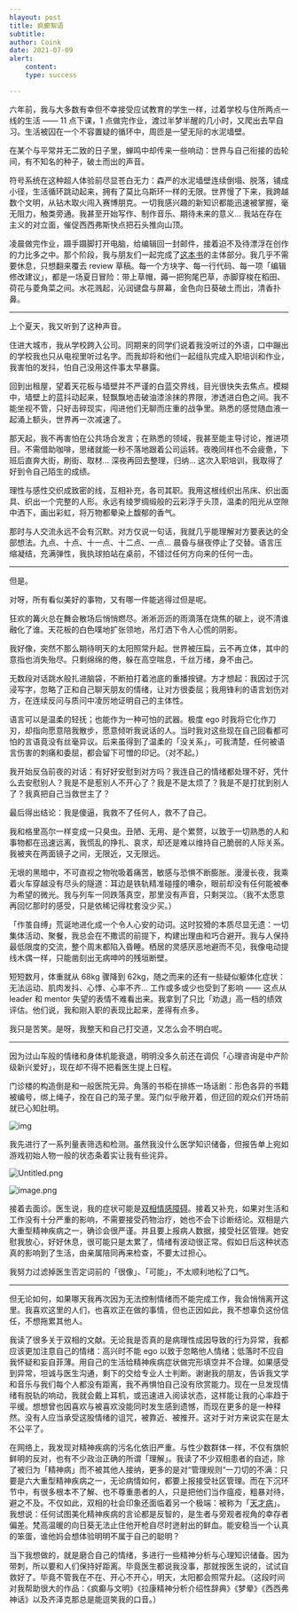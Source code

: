 ```yaml
---
hlayout: post
title: 疯癫絮语
subtitle: 
author: Coink
date: 2021-07-09
alert: 
    content: 
    type: success

---
```






六年前，我与大多数有幸但不幸接受应试教育的学生一样，过着学校与住所两点一线的生活 —— 11 点下课，1 点做完作业，渡过半梦半醒的几小时，又爬出去早自习。生活被囚在一个不容置疑的循环中，周匝是一望无际的水泥墙壁。

在某个与平常并无二致的日子里，蝉鸣中却传来一些响动：世界与自己衔接的齿轮间，有不知名的种子，破土而出的声音。

符号系统在这种超人体验前尽显苍白无力：森严的水泥墙壁连续倒塌、脱落，铺成小径，生活循环跳动起来，拥有了莫比乌斯环一样的无限。世界慢了下来，我跨越数个文明，从钻木取火闯入赛博朋克。一切我感兴趣的新知识都能迅速被掌握，毫无阻力，触类旁通。我甚至开始写作、制作音乐、期待未来的意义... 我站在存在主义的对立面，催促西西弗斯快点把石头推向山顶。

凌晨做完作业，蹑手蹑脚打开电脑，给编辑回一封邮件，接着迫不及待漂浮在创作的力比多之中。那个阶段，我与朋友们一起完成了[这本书](http://www.tup.tsinghua.edu.cn/bookscenter/book_06579101.html)的主体部分。我几乎不需要休息，只想翻来覆去 review 草稿。每一个方块字、每一行代码、每一项「编辑修改建议」，都是一场夏日冒险：带上草帽，薅一把狗尾巴草，赤脚穿梭在稻田、荷花与菱角菜之间。水花溅起，沁润键盘与屏幕，金色向日葵破土而出，清香扑鼻。

---

上个夏天，我又听到了这种声音。

住进大城市，我从学校跨入公司。同期来的同学们说着我没听过的外语，口中蹦出的学校我也只从电视里听过名字。而我却将和他们一起组队完成入职培训和作业，我害怕的发抖，怕自己没用这件事太早暴露。

回到出租屋，望着天花板与墙壁并不严谨的白蓝交界线，目光很快失去焦点。模糊中，墙壁上的蓝抖动起来，轻飘飘地击破油漆涂抹的界限，渗透进白色之间。我不能坐视不管，只好击碎现实，闯进他们无聊而庄重的战争里。熟悉的感觉随血液一起涌上额头，世界再一次减速了。

那天起，我不再害怕在公共场合发言；在熟悉的领域，我甚至能主导讨论，推进项目。不需借助咖啡，思绪就能一秒不落地跟着公司运转。夜晚同样也不会疲惫，下班后直奔大街，刷街、取材... 深夜再回去整理，归纳... 这次入职培训，我取得了好到令自己陌生的成绩。

理性与感性交织成致密的线，互相补充，各司其职。我用这根线织出吊床、织出面具、织出一个完整的人形。永远有绫罗绸缎般的云彩浮于头顶，温柔的阳光从空隙中洒下，画出彩虹，将万物都晕染上馥郁的香气。

那时与人交流永远不会有沉默。对方仅说一句话，我就几乎能理解对方要表达的全部想法。九点、十点、十一点、十二点、一点...  晨昏与昼夜停止了交替。语言压缩凝结，充满弹性，我执球拍站在桌前，不错过任何方向来的任何一击。

---

但是。

对呀，所有看似美好的事物，又有哪一件能逃得过但是呢。

狂欢的篝火总在舞会散场后悄悄燃尽。淅淅沥沥的雨滴落在烧焦的碳上，说不清谁融化了谁。天花板的白色噗地扩张领地，吊灯洒下令人心慌的阴影。

我好像，突然不那么期待明天的太阳照常升起。世界被压扁，云不再立体，其中的意指也消失殆尽。只剩绵绵的倦，躲在高空喘息，千丝万绪，身不由己。

无数段对话跳水般扎进脑袋，不断拍打着池底的重播按键。方才想起：我因过于沉浸写字，忽略了正和自己聊天朋友的情绪，让对方很委屈；我用锋利的语言划伤对方，在连续反问与质问中凌厉地证明自己的主体性。

语言可以是温柔的轻抚；也能作为一种可怕的武器。极度 ego 时我将它化作刀刃，却指向愿意陪我散步，愿意倾听我说话的人。当时我对这些现在自己回看都可怕的言语竟没有丝毫异议。后来虽得到了温柔的「没关系」，可我清楚，任何被语言伤害的刺痛和委屈，都会留下可憎的印记。（对不起。）

我开始反刍前夜的对话：有好好安慰到对方吗？我连自己的情绪都处理不好，凭什么去安慰别人？我是不是惹别人不开心了？我是不是太烦了？我是不是打扰到别人了？我真把自己当救世主了？

最后得出结论：我是傻逼，我救不了任何人，救不了自己。

我和格里高尔一样变成一只臭虫。丑陋、无用、是个累赘，以致于一切熟悉的人和事物都在迅速远离，我慌乱的挣扎、哀求，却还是难以维持自己脆弱的人际关系。我被夹在两面镜子之间，无限近，又无限远。

无垠的黑暗中，不可直视之物吮吸着痛苦，敏感与恐惧不断膨胀。漫漫长夜，我乘着火车穿越没有尽头的隧道：耳边是铁轨精准碰撞的嘈杂，眼前却没有任何能被奉为希望的微光。我与列车一同跌落真空，那里没有声音，只剩哭泣。（我不太愿意再回忆那时的感受，只是依稀记得枕套没少买。）

「作茧自缚」荒诞地进化成一个令人心安的动词。这时狡猾的本质尽显无遗：一切集体活动、聚餐，我总会在不撒谎的前提下，构建出理由和巧合避开。我与人保持最低限度的交流，整个周末都陷入昏睡。栖居的灵感厌恶地避而不见，我像电动提线木偶一样，只能凿刻出无病呻吟的残垣断壁。

短短数月，体重就从 68kg 骤降到 62kg，随之而来的还有一些疑似躯体化症状：无法运动、肌肉发抖、心悸、心率不齐... 工作或多或少也受到了影响 —— 这点从 leader 和 mentor 失望的表情不难看出来。我拿到了只比「劝退」高一档的绩效评估。他们说，我和刚入职的表现比起来，差得有点多。

我只是苦笑。是呀，我整天和自己打交道，又怎么会不明白呢。

---

因为过山车般的情绪和身体机能衰退，明明没多久前还在调侃「心理咨询是中产阶级新兴爱好」，现在却不得不把看医生提上日程。

门诊楼的构造倒是和一般医院无异。角落的书柜在排练一场话剧：形色各异的书籍被编号，绑上绳子，拴在自己的笼子里。笼门似乎敞开着，但迂回的观众们开场前就已心知肚明。

![img](https://i.loli.net/2021/07/08/u3KXEZ4tFyJfbdj.png)





我先进行了一系列量表筛选和检测。虽然我没什么医学知识储备，但报告单上宛如游戏初始人物一般的状态条着实让我有些诧异。



![Untitled.png](https://i.loli.net/2021/07/09/fjak5sKn7YgR4ew.png)



![image.png](https://i.loli.net/2021/07/09/xdbwNW5mzlAyeqh.png)



接着去面诊。医生说，我的症状可能是[双相情感障碍](https://zh.wikipedia.org/wiki/躁鬱症)。接着又补充，如果对生活和工作没有十分严重的影响，不需要接受药物治疗，她也不会下诊断结论。双相是六大重型精神疾病之一，确诊会很严谨。并且要上报病人数据，接受社区管理。她安慰我放心，好好休息，很可能只是太累了，情绪有波动很正常。假如日后这种状态真的影响到了生活，由亲属陪同再来检查，不要太过担心。

我努力过滤掉医生否定词前的「很像」、「可能」，不太顺利地松了口气。

------

但无论如何，如果哪天我再次因为无法控制情绪而不能完成工作，我会悄悄离开这里。我喜欢这里的人们，也喜欢正在做的事情，但也正因如此，我不想辜负这份信任，不想拖累其他人。

我读了很多关于双相的文献。无论我是否真的是病理性成因导致的行为异常，我都应该更加注意自己的情绪：高兴时不能 ego 以致于忽略他人情绪；低落时不应自我怀疑和妄自菲薄。用自己的生活给精神疾病症状做完形填空并不合理。如果感受到异常，坦诚与医生沟通，剩下的交给专业人士判断。谢谢我的朋友，告诉我文学和音乐与我们每个人都没有距离，我不再惧怕自己没有欣赏能力。现在一旦发现情绪有脱轨的响动，我就会戴上耳机，或迅速进入阅读状态，这样能让我的心率趋于平缓。想想曾也因喜欢与被喜欢没能同时发生感到遗憾，而现在更多的是一种释然。没有人应当承受这股情绪的诅咒，被靠近、被推开。这对于对方来说实在是太不公平了。

在网络上，我发现对精神疾病的污名化依旧严重。与性少数群体一样，不仅有旗帜鲜明的反对，也有不少政治正确的所谓「理解」。我读了不少双相患者的自述，除了被归为「精神病」而不被其他人接纳，更多的是对“管理规则“一刀切的不满：只要是六大重型精神疾病之一，无论病情如何，都要上报接受社区管理。而在下沉环节中，有很多根本不了解、也不尊重患者的人，只是把他们当作瘟疫，粗暴对待，避之不及。不仅如此，双相的社会印象还面临着另一个极端：被称为「[天才病](https://www.google.com/search?q=躁郁症+天才病)」。我想说：任何试图美化精神疾病的言论都是反智的，是生者与旁观者视角的幸存者偏差。梵高温暖的向日葵无法止住他开枪自尽时迸射出的鲜血。能安稳当一个认真的笨蛋，谁他妈会想体验明明不属于自己的聪明？

当下我想做的，就是磨合自己的情绪，多进行一些精神分析与心理知识储备。因为带刺，所以要和人们保持好距离。毕竟医生都说我没事，那就按医生说的，试试自救好了。毕竟不管我在不在、开心不开心，明天，太阳都会照常升起。（这段时间对我帮助很大的作品：《疯癫与文明》《拉康精神分析介绍性辞典》《梦晕》《西西弗神话》以及齐泽克那总是能逗笑我的口音。）


